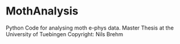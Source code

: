 # MothAnalysis
Python Code for analysing moth e-phys data.
Master Thesis at the University of Tuebingen
Copyright: Nils Brehm
